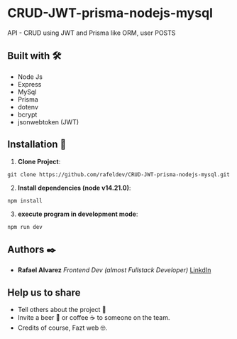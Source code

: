 # CRUD-JWT-prisma-nodejs-mysql

API - CRUD using JWT and Prisma like ORM, user POSTS

## Built with 🛠️

- Node Js
- Express
- MySql
- Prisma
- dotenv
- bcrypt
- jsonwebtoken (JWT)

## Installation 🔨

1. **Clone Project**: 
```
git clone https://github.com/rafeldev/CRUD-JWT-prisma-nodejs-mysql.git
```

2. **Install dependencies (node v14.21.0)**: 
```
npm install
```

3. **execute program in development mode**: 
```
npm run dev
```

## Authors ✒️

- **Rafael Alvarez** _Frontend Dev (almost Fullstack Developer)_ [LinkdIn](https://www.linkedin.com/in/rafedev_//)

## Help us to share

- Tell others about the project 📢
- Invite a beer 🍺 or coffee ☕ to someone on the team.
- Credits of course, Fazt web 🤓.
